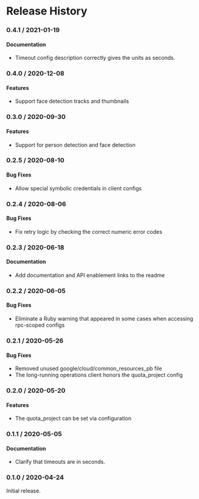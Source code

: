 # Release History

### 0.4.1 / 2021-01-19

#### Documentation

* Timeout config description correctly gives the units as seconds.

### 0.4.0 / 2020-12-08

#### Features

* Support face detection tracks and thumbnails

### 0.3.0 / 2020-09-30

#### Features

* Support for person detection and face detection

### 0.2.5 / 2020-08-10

#### Bug Fixes

* Allow special symbolic credentials in client configs

### 0.2.4 / 2020-08-06

#### Bug Fixes

* Fix retry logic by checking the correct numeric error codes

### 0.2.3 / 2020-06-18

#### Documentation

* Add documentation and API enablement links to the readme

### 0.2.2 / 2020-06-05

#### Bug Fixes

* Eliminate a Ruby warning that appeared in some cases when accessing rpc-scoped configs

### 0.2.1 / 2020-05-26

#### Bug Fixes

* Removed unused google/cloud/common_resources_pb file
* The long-running operations client honors the quota_project config

### 0.2.0 / 2020-05-20

#### Features

* The quota_project can be set via configuration

### 0.1.1 / 2020-05-05

#### Documentation

* Clarify that timeouts are in seconds.

### 0.1.0 / 2020-04-24

Initial release.
